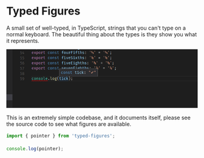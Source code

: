 # Typed Figures

A small set of well-typed, in TypeScript, strings that you can't type on a normal
keyboard. The beautiful thing about the types is they show you what it represents.

<img alt="logo" src="https://raw.githubusercontent.com/TylorS/typed-figures/master/typed-figures.png">

This is an extremely simple codebase, and it documents itself, please see the
source code to see what figures are available.

```TypeScript
import { pointer } from 'typed-figures';

console.log(pointer);
```
